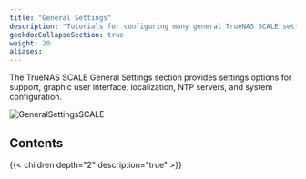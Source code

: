 ```yaml
---
title: "General Settings"
description: "Tutorials for configuring many general TrueNAS SCALE settings."
geekdocCollapseSection: true
weight: 20
aliases:
---
```


The TrueNAS SCALE General Settings section provides settings options for support, graphic user interface, localization, NTP servers, and system configuration. 

![GeneralSettingsSCALE](/images/SCALE/GeneralSettingsSCALE.png "SCALE General Settings Screen")

## Contents

{{< children depth="2" description="true" >}}

